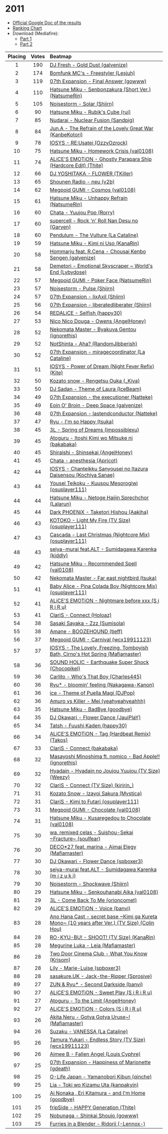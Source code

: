 # 2011

- [Official Google Doc of the results](https://docs.google.com/a/ppy.sh/spreadsheet/ccc?key=0AlsSAL_F7-xDdFpEcjlfWklxem8xVVJ2ZW1sY2JfcWc&amp;hl=en_US#gid=0)
- [Ranking Chart](https://osu.ppy.sh/p/chart?ch=best2011)
- Download (Mediafire):
  - [Part 1](https://www.mediafire.com/?n3a2vppcquz1aja)
  - [Part 2](https://www.mediafire.com/?otkkoo4iuhyrtx9)

|Placing|Votes|Beatmap|
|:---:|:---:|:---|
|1|190|[DJ Fresh - Gold Dust (galvenize)](http://osu.ppy.sh/s/28107/ "DJ Fresh - Gold Dust (galvenize)")|
|2|174|[Bomfunk MC's - Freestyler (Lesjuh)](http://osu.ppy.sh/s/35629/ "Bomfunk MC's - Freestyler (Lesjuh)")|
|3|119|[07th Expansion - Final Answer (gowww)](http://osu.ppy.sh/s/26226/ "07th Expansion - Final Answer (gowww)")|
|4|110|[Hatsune Miku - Senbonzakura (Short Ver.) (NatsumeRin)](http://osu.ppy.sh/s/36858/ "Hatsune Miku - Senbonzakura (Short Ver.) (NatsumeRin)")|
|5|105|[Noisestorm - Solar (Shiirn)](http://osu.ppy.sh/s/33483/ "Noisestorm - Solar (Shiirn)")|
|6|90|[Hatsune Miku - Rubik's Cube (rui)](http://osu.ppy.sh/s/33651/ "Hatsune Miku - Rubik's Cube (rui)")|
|7|85|[Nudarai - Nuclear Fusion (Sandpig)](http://osu.ppy.sh/s/25557/ "Nudarai - Nuclear Fusion (Sandpig)")|
|8|84|[Jun.A - The Refrain of the Lovely Great War (KanbeKotori)](http://osu.ppy.sh/s/24325/ "Jun.A - The Refrain of the Lovely Great War (KanbeKotori)")|
|9|78|[IOSYS - RE:Usatei (OzzyOzrock)](http://osu.ppy.sh/s/31343/ "IOSYS - RE:Usatei (OzzyOzrock)")|
|10|75|[Hatsune Miku - Homework Crisis (val0108)](http://osu.ppy.sh/s/33068/ "Hatsune Miku - Homework Crisis (val0108)")|
|11|74|[ALiCE'S EMOTiON - Ghostly Parapara Ship (Hardcore Edit) (Thite)](http://osu.ppy.sh/s/27914/ "ALiCE'S EMOTiON - Ghostly Parapara Ship (Hardcore Edit) (Thite)")|
|12|66|[DJ YOSHITAKA - FLOWER (TKiller)](http://osu.ppy.sh/s/29996/ "DJ YOSHITAKA - FLOWER (TKiller)")|
|13|65|[Shounen Radio - neu (v2b)](http://osu.ppy.sh/s/28121/ "Shounen Radio - neu (v2b)")|
|14|62|[Megpoid GUMI - Cosmos (val0108)](http://osu.ppy.sh/s/37054/ "Megpoid GUMI - Cosmos (val0108)")|
|15|61|[Hatsune Miku - Unhappy Refrain (NatsumeRin)](http://osu.ppy.sh/s/30128/ "Hatsune Miku - Unhappy Refrain (NatsumeRin)")|
|16|60|[Chata - Yuujou Pop (Rorry)](http://osu.ppy.sh/s/22404/ "Chata - Yuujou Pop (Rorry)")|
|17|60|[supercell - Rock 'n' Roll Nan Desu no (Garven)](http://osu.ppy.sh/s/27807/ "supercell - Rock 'n' Roll Nan Desu no (Garven)")|
|18|60|[Pendulum - The Vulture (La Cataline)](http://osu.ppy.sh/s/24163/ "Pendulum - The Vulture (La Cataline)")|
|19|59|[Hatsune Miku - Kimi ni Uso (KanaRin)](http://osu.ppy.sh/s/25000/ "Hatsune Miku - Kimi ni Uso (KanaRin)")|
|20|58|[Hommarju feat. R.Cena - Chousai Kenbo Sengen (galvenize)](http://osu.ppy.sh/s/30012/ "Hommarju feat. R.Cena - Chousai Kenbo Sengen (galvenize)")|
|21|58|[Demetori - Emotional Skyscraper ~ World's End (Lybydose)](http://osu.ppy.sh/s/13204/ "Demetori - Emotional Skyscraper ~ World's End (Lybydose)")|
|22|57|[Megpoid GUMI - Poker Face (NatsumeRin)](http://osu.ppy.sh/s/24782/ "Megpoid GUMI - Poker Face (NatsumeRin)")|
|23|57|[Noisestorm - Pulse (Shiirn)](http://osu.ppy.sh/s/35022/ "Noisestorm - Pulse (Shiirn)")|
|24|57|[07th Expansion - lixAxil (Shiirn)](http://osu.ppy.sh/s/27754/ "07th Expansion - lixAxil (Shiirn)")|
|25|56|[07th Expansion - liberatedliberater (Shiirn)](http://osu.ppy.sh/s/22472/ "07th Expansion - liberatedliberater (Shiirn)")|
|26|54|[REDALiCE - Selfish (happy30)](http://osu.ppy.sh/s/28060/ "REDALiCE - Selfish (happy30)")|
|27|53|[Nico Nico Douga - Owens (AngelHoney)](http://osu.ppy.sh/s/20406/ "Nico Nico Douga - Owens (AngelHoney)")|
|28|52|[Nekomata Master - Byakuya Gentou (ignorethis)](http://osu.ppy.sh/s/36849/ "Nekomata Master - Byakuya Gentou (ignorethis)")|
|29|52|[NotShinta - Aha? (RandomJibberish)](http://osu.ppy.sh/s/23058/ "NotShinta - Aha? (RandomJibberish)")|
|30|52|[07th Expansion - miragecoordinator (La Cataline)](http://osu.ppy.sh/s/31116/ "07th Expansion - miragecoordinator (La Cataline)")|
|31|51|[IOSYS - Power of Dream (Night Fever Refix) (Kite)](http://osu.ppy.sh/s/27152/ "IOSYS - Power of Dream (Night Fever Refix) (Kite)")|
|32|50|[Kozato snow - Rengetsu Ouka (_Kiva)](http://osu.ppy.sh/s/24765/ "Kozato snow - Rengetsu Ouka (_Kiva)")|
|33|50|[DJ Sadan - Theme of Laura (IceBeam)](http://osu.ppy.sh/s/38281/ "DJ Sadan - Theme of Laura (IceBeam)")|
|34|49|[07th Expansion - the executioner (Natteke)](http://osu.ppy.sh/s/27146/ "07th Expansion - the executioner (Natteke)")|
|35|49|[Eoin O' Broin - Deep Space (galvenize)](http://osu.ppy.sh/s/25098/ "Eoin O' Broin - Deep Space (galvenize)")|
|36|48|[07th Expansion - lastendconductor (Natteke)](http://osu.ppy.sh/s/29724/ "07th Expansion - lastendconductor (Natteke)")|
|37|47|[Ryu - I'm so Happy (tsuka)](http://osu.ppy.sh/s/29471/ "Ryu - I'm so Happy (tsuka)")|
|38|45|[3L - Spring of Dreams (impossiblexu)](http://osu.ppy.sh/s/27875/ "3L - Spring of Dreams (impossiblexu)")|
|39|45|[Atoguru - Itoshi Kimi wo Mitsuke ni (bakabaka)](http://osu.ppy.sh/s/29044/ "Atoguru - Itoshi Kimi wo Mitsuke ni (bakabaka)")|
|40|45|[Shiraishi - Shinsekai (AngelHoney)](http://osu.ppy.sh/s/24634/ "Shiraishi - Shinsekai (AngelHoney)")|
|41|45|[Chata - anesthesia (Apricot)](http://osu.ppy.sh/s/34162/ "Chata - anesthesia (Apricot)")|
|42|44|[IOSYS - Chanteikku Sanyousei no Itazura Daisensou (Kochiya Sanae)](http://osu.ppy.sh/s/24448/ "IOSYS - Chanteikku Sanyousei no Itazura Daisensou (Kochiya Sanae)")|
|43|44|[Yousei Teikoku - Kuusou Mesorogiwi (osuplayer111)](http://osu.ppy.sh/s/39031/ "Yousei Teikoku - Kuusou Mesorogiwi (osuplayer111)")|
|44|44|[Hatsune Miku - Netoge Haijin Sprechchor (Lalarun)](http://osu.ppy.sh/s/25802/ "Hatsune Miku - Netoge Haijin Sprechchor (Lalarun)")|
|45|44|[Dark PHOENiX - Taketori Hishou (Aakiha)](http://osu.ppy.sh/s/19320/ "Dark PHOENiX - Taketori Hishou (Aakiha)")|
|46|43|[KOTOKO - Light My Fire (TV Size) (osuplayer111)](http://osu.ppy.sh/s/37838/ "KOTOKO - Light My Fire (TV Size) (osuplayer111)")|
|47|43|[Cascada - Last Christmas (Nightcore Mix) (osuplayer111)](http://osu.ppy.sh/s/40717/ "Cascada - Last Christmas (Nightcore Mix) (osuplayer111)")|
|48|43|[seiya-murai feat.ALT - Sumidagawa Karenka (kiddly)](http://osu.ppy.sh/s/28796/ "seiya-murai feat.ALT - Sumidagawa Karenka (kiddly)")|
|49|42|[Hatsune Miku - Recommended Spell (val0108)](http://osu.ppy.sh/s/28864/ "Hatsune Miku - Recommended Spell (val0108)")|
|50|42|[Nekomata Master - Far east nightbird (tsuka)](http://osu.ppy.sh/s/34203/ "Nekomata Master - Far east nightbird (tsuka)")|
|51|41|[Baby Alice - Pina Colada Boy (Nightcore Mix) (osuplayer111)](http://osu.ppy.sh/s/29864/ "Baby Alice - Pina Colada Boy (Nightcore Mix) (osuplayer111)")|
|52|41|[ALiCE'S EMOTiON - Nightmare before xxx (S i R i R u)](http://osu.ppy.sh/s/25635/ "ALiCE'S EMOTiON - Nightmare before xxx (S i R i R u)")|
|53|41|[ClariS - Connect (Holoaz)](http://osu.ppy.sh/s/25705/ "ClariS - Connect (Holoaz)")|
|54|38|[Sasaki Sayaka - Zzz (Sumisola)](http://osu.ppy.sh/s/32375/ "Sasaki Sayaka - Zzz (Sumisola)")|
|55|38|[Amane - BOOZEHOUND (tieff)](http://osu.ppy.sh/s/9995/ "Amane - BOOZEHOUND (tieff)")|
|56|37|[Megpoid GUMI - Carnival (wcx19911123)](http://osu.ppy.sh/s/28561/ "Megpoid GUMI - Carnival (wcx19911123)")|
|57|37|[IOSYS - The Lovely, Freezing, Tomboyish Bath, Cirno's Hot Spring (Mafiamaster)](http://osu.ppy.sh/s/27107/ "IOSYS - The Lovely, Freezing, Tomboyish Bath, Cirno's Hot Spring (Mafiamaster)")|
|58|36|[SOUND HOLIC - Earthquake Super Shock (Chocopikel)](http://osu.ppy.sh/s/33471/ "SOUND HOLIC - Earthquake Super Shock (Chocopikel)")|
|59|36|[Carlito - Who's That Boy (Charles445)](http://osu.ppy.sh/s/31471/ "Carlito - Who's That Boy (Charles445)")|
|60|36|[Ryu* - bloomin' feeling (Nakagawa-Kanon)](http://osu.ppy.sh/s/28332/ "Ryu* - bloomin' feeling (Nakagawa-Kanon)")|
|61|36|[ice - Theme of Puella Magi (DJPop)](http://osu.ppy.sh/s/28243/ "ice - Theme of Puella Magi (DJPop)")|
|62|36|[Amuro vs Killer - Mei (yeahyeahyeahhh)](http://osu.ppy.sh/s/25605/ "Amuro vs Killer - Mei (yeahyeahyeahhh)")|
|63|35|[Hatsune Miku - BadBye (goodbye)](http://osu.ppy.sh/s/30939/ "Hatsune Miku - BadBye (goodbye)")|
|64|35|[DJ Okawari - Flower Dance (JauiPlaY)](http://osu.ppy.sh/s/33688/ "DJ Okawari - Flower Dance (JauiPlaY)")|
|65|34|[Tatsh - Fuushi Kaden (happy30)](http://osu.ppy.sh/s/15486/ "Tatsh - Fuushi Kaden (happy30)")|
|66|34|[ALiCE'S EMOTiON - Tag (Hardbeat Remix) (Takos)](http://osu.ppy.sh/s/28991/ "ALiCE'S EMOTiON - Tag (Hardbeat Remix) (Takos)")|
|67|33|[ClariS - Connect (bakabaka)](http://osu.ppy.sh/s/26116/ "ClariS - Connect (bakabaka)")|
|68|32|[Masayoshi Minoshima ft. nomico - Bad Apple!! (ignorethis)](http://osu.ppy.sh/s/13177/ "Masayoshi Minoshima ft. nomico - Bad Apple!! (ignorethis)")|
|69|32|[Hyadain - Hyadain no Joujou Yuujou (TV Size) (Weezy)](http://osu.ppy.sh/s/32775/ "Hyadain - Hyadain no Joujou Yuujou (TV Size) (Weezy)")|
|70|32|[ClariS - Connect (TV Size) (kiririn_)](http://osu.ppy.sh/s/24565/ "ClariS - Connect (TV Size) (kiririn_)")|
|71|31|[Kozato Snow - Izayoi Sakura (Mystica)](http://osu.ppy.sh/s/25491/ "Kozato Snow - Izayoi Sakura (Mystica)")|
|72|31|[ClariS - Kimi to Futari (osuplayer111)](http://osu.ppy.sh/s/27527/ "ClariS - Kimi to Futari (osuplayer111)")|
|73|31|[Megpoid GUMI - Chocolate (val0108)](http://osu.ppy.sh/s/26652/ "Megpoid GUMI - Chocolate (val0108)")|
|74|31|[Hatsune Miku - Kusaregedou to Chocolate (val0108)](http://osu.ppy.sh/s/25248/ "Hatsune Miku - Kusaregedou to Chocolate (val0108)")|
|75|30|[wa. remixed celas - Suishou-Sekai ~Fracture~ (soulfear)](http://osu.ppy.sh/s/28984/ "wa. remixed celas - Suishou-Sekai ~Fracture~ (soulfear)")|
|76|30|[DECO*27 feat. marina - Aimai Elegy (Mafiamaster)](http://osu.ppy.sh/s/27306/ "DECO*27 feat. marina - Aimai Elegy (Mafiamaster)")|
|77|30|[DJ Okawari - Flower Dance (spboxer3)](http://osu.ppy.sh/s/23207/ "DJ Okawari - Flower Dance (spboxer3)")|
|78|30|[seiya-murai feat.ALT - Sumidagawa Karenka (m i z u k i)](http://osu.ppy.sh/s/32523/ "seiya-murai feat.ALT - Sumidagawa Karenka (m i z u k i)")|
|79|30|[Noisestorm - Shockwave (Shiirn)](http://osu.ppy.sh/s/34041/ "Noisestorm - Shockwave (Shiirn)")|
|80|29|[Hatsune Miku - Senkouhanabi Aika (val0108)](http://osu.ppy.sh/s/33556/ "Hatsune Miku - Senkouhanabi Aika (val0108)")|
|81|29|[3L - Come Back To Me (orioncomet)](http://osu.ppy.sh/s/24201/ "3L - Come Back To Me (orioncomet)")|
|82|29|[ALiCE'S EMOTiON - Voice (banvi)](http://osu.ppy.sh/s/31904/ "ALiCE'S EMOTiON - Voice (banvi)")|
|83|28|[Ano Hana Cast - secret base ~Kimi ga Kureta Mono~ (10 years after Ver.) (TV Size) (Colin Hou)](http://osu.ppy.sh/s/29489/ "Ano Hana Cast - secret base ~Kimi ga Kureta Mono~ (10 years after Ver.) (TV Size) (Colin Hou)")|
|84|28|[RO-KYU-BU! - SHOOT! (TV Size) (KanaRin)](http://osu.ppy.sh/s/32047/ "RO-KYU-BU! - SHOOT! (TV Size) (KanaRin)")|
|85|28|[Megurine Luka - Leia (Mafiamaster)](http://osu.ppy.sh/s/29064/ "Megurine Luka - Leia (Mafiamaster)")|
|86|28|[Two Door Cinema Club - What You Know (Krisom)](http://osu.ppy.sh/s/31517/ "Two Door Cinema Club - What You Know (Krisom)")|
|87|28|[Lily - Marie-Luise (spboxer3)](http://osu.ppy.sh/s/31408/ "Lily - Marie-Luise (spboxer3)")|
|88|28|[sasakure.UK - Jack-the-Ripper (Sprosive)](http://osu.ppy.sh/s/23907/ "sasakure.UK - Jack-the-Ripper (Sprosive)")|
|89|27|[ZUN & Ryu* - Second Darkside (banvi)](http://osu.ppy.sh/s/24304/ "ZUN & Ryu* - Second Darkside (banvi)")|
|90|27|[ALiCE'S EMOTiON - Sweet Play (S i R i R u)](http://osu.ppy.sh/s/29136/ "ALiCE'S EMOTiON - Sweet Play (S i R i R u)")|
|91|27|[Atoguru - To the Limit (AngelHoney)](http://osu.ppy.sh/s/20290/ "Atoguru - To the Limit (AngelHoney)")|
|92|27|[ALiCE'S EMOTiON - Colors (S i R i R u)](http://osu.ppy.sh/s/29254/ "ALiCE'S EMOTiON - Colors (S i R i R u)")|
|93|26|[Akita Neru - Gotya Gotya Uruse~! (Mafiamaster)](http://osu.ppy.sh/s/22182/ "Akita Neru - Gotya Gotya Uruse~! (Mafiamaster)")|
|94|26|[Suzaku - VANESSA (La Cataline)](http://osu.ppy.sh/s/27862/ "Suzaku - VANESSA (La Cataline)")|
|95|26|[Tamura Yukari - Endless Story (TV Size) (wcx19911123)](http://osu.ppy.sh/s/37915/ "Tamura Yukari - Endless Story (TV Size) (wcx19911123)")|
|96|26|[Aimee B - Fallen Angel (Louis Cyphre)](http://osu.ppy.sh/s/31251/ "Aimee B - Fallen Angel (Louis Cyphre)")|
|97|25|[07th Expansion - Happiness of Marionette (gdeath)](http://osu.ppy.sh/s/24029/ "07th Expansion - Happiness of Marionette (gdeath)")|
|98|25|[O-Life Japan - Yamanobori Kibun (qinche)](http://osu.ppy.sh/s/30256/ "O-Life Japan - Yamanobori Kibun (qinche)")|
|99|25|[Lia - Toki wo Kizamu Uta (kanpakyin)](http://osu.ppy.sh/s/35701/ "Lia - Toki wo Kizamu Uta (kanpakyin)")|
|100|25|[Ai Nonaka , Eri Kitamura - and I'm Home (goodbye)](http://osu.ppy.sh/s/35713/ "Ai Nonaka , Eri Kitamura - and I'm Home (goodbye)")|
|101|25|[fripSide - HAPPY Generation (Thite)](http://osu.ppy.sh/s/30451/ "fripSide - HAPPY Generation (Thite)")|
|102|25|[Nobunaga - Shinkai Shoujo (gowww)](http://osu.ppy.sh/s/28050/ "Nobunaga - Shinkai Shoujo (gowww)")|
|103|25|[Furries in a Blender - Ridorii (-Lennox-)](http://osu.ppy.sh/s/29727/ "Furries in a Blender - Ridorii (-Lennox-)")|
